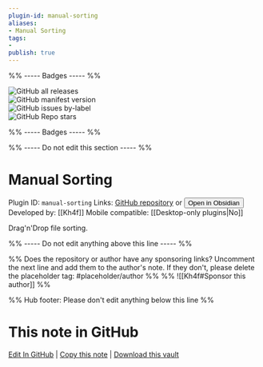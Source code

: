 ```yaml
---
plugin-id: manual-sorting
aliases:
- Manual Sorting
tags: 
- 
publish: true
---
```


%% ----- Badges ----- %%

![GitHub all releases](https://img.shields.io/github/downloads/Kh4f/obsidian-manual-sorting/total?color=573E7A&logo=github&style=for-the-badge)   
![GitHub manifest version](https://img.shields.io/github/manifest-json/v/Kh4f/obsidian-manual-sorting?color=573E7A&logo=github&style=for-the-badge)   
![GitHub issues by-label](https://img.shields.io/github/issues/Kh4f/obsidian-manual-sorting/help%20wanted?color=573E7A&logo=github&style=for-the-badge)   
![GitHub Repo stars](https://img.shields.io/github/stars/Kh4f/obsidian-manual-sorting?color=573E7A&logo=github&style=for-the-badge)

%% ----- Badges ----- %%

%% ----- Do not edit this section ----- %%

# Manual Sorting

Plugin ID: `manual-sorting`
Links: [GitHub repository](https://github.com/Kh4f/obsidian-manual-sorting) or [<button id=HH>Open in Obsidian</button>](obsidian://show-plugin?id=manual-sorting)
Developed by: [[Kh4f]]
Mobile compatible: [[Desktop-only plugins|No]]

Drag'n'Drop file sorting.

%% ----- Do not edit anything above this line ----- %% 

%% Does the repository or author have any sponsoring links? Uncomment the next line and add them to the author's note. If they don't, please delete the placeholder tag: #placeholder/author %%
%% ![[Kh4f#Sponsor this author]] %%

%% Hub footer: Please don't edit anything below this line %%

# This note in GitHub

<span class="git-footer">[Edit In GitHub](https://github.dev/obsidian-community/obsidian-hub/blob/main/02%20-%20Community%20Expansions/02.05%20All%20Community%20Expansions/Plugins/manual-sorting.md "git-hub-edit-note") | [Copy this note](https://raw.githubusercontent.com/obsidian-community/obsidian-hub/main/02%20-%20Community%20Expansions/02.05%20All%20Community%20Expansions/Plugins/manual-sorting.md "git-hub-copy-note") | [Download this vault](https://github.com/obsidian-community/obsidian-hub/archive/refs/heads/main.zip "git-hub-download-vault") </span>
